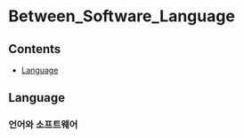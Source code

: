 Between_Software_Language
==============

Contents
--------

-   [Language](#Language)

Language
----

### 언어와 소프트웨어